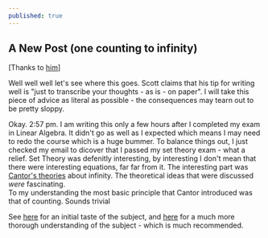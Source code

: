 ```yaml
---
published: true
---
```


## A New Post (one counting to infinity)

[Thanks to [him](https://guzey.com/personal/why-have-a-blog/#how-to-start-a-blog)]

Well well well let's see where this goes.
Scott claims that his tip for writing well is "just to transcribe your thoughts - as is - on paper". I will take this piece of advice as literal as possible - the consequences may tearn out to be pretty sloppy.

Okay. 2:57 pm. 
I am writing this only a few hours after I completed my exam in Linear Algebra. It didn't go as well as I expected which means I may need to redo the course which is a huge bummer. To balance things out, I just checked my email to dicover that I passed my set theory exam - what a relief.
Set Theory was defenitly interesting, by interesting I don't mean that there were interesting equations, far far from it. The interesting part was [Cantor's theories](https://en.wikipedia.org/wiki/Georg_Cantor) about infinity. The theoretical ideas that were discussed _were_ fascinating.   
To my understanding the most basic principle that Cantor introduced was that of counting. Sounds trivial

See [here](https://www.youtube.com/watch?v=ZMgiOfmMqHg) for an initial taste of the subject, and [here](https://gadial.net/categories/set%20theory/) for a much more thorough understanding of the subject - which is much recommended.
